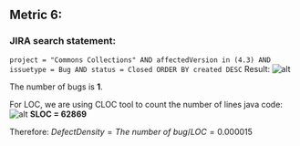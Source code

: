 ## Metric 6:

### JIRA search statement:
`project = "Commons Collections" AND affectedVersion in (4.3) AND issuetype = Bug AND status = Closed ORDER BY created DESC`
Result:
![alt](https://i.imgur.com/xne2SnJ)

The number of bugs is **1**.

For LOC, we are using CLOC tool to count the number of lines java code:
![alt](https://i.imgur.com/gBnDUFm)
**SLOC = 62869**

Therefore:
$Defect Density = The\ number\ of \ bug / LOC = 0.000015$